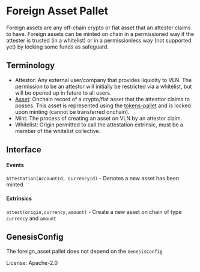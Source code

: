 # Foreign Asset Pallet

Foreign assets are any off-chain crypto or fiat asset that an attester claims to have. Foreign assets can be minted on chain in a permissioned way if the attester is trusted (in a whitelist) or in a permissionless way (not supported yet) by locking some funds as safeguard.

## Terminology

- Attestor: Any external user/company that provides liquidity to VLN. The permission to be an attestor will initially be restricted via a whitelist, but will be opened up in future to all users.
- [Asset](../../primitives/README.md##Asset): Onchain record of a crypto/fiat asset that the attesttor claims to posses. This asset is represented using the [tokens-pallet](https://github.com/stanly-johnson/open-runtime-module-library/tree/master/tokens) and is locked upon minting (cannot be transferred onchain).
- Mint: The process of creating an asset on VLN by an attestor claim.
- Whitelist: Origin permitted to call the attestation extrinsic, must be a member of the whitelist collective.

## Interface

#### Events

`Attestation(AccountId, CurrencyId)` - Denotes a new asset has been minted

#### Extrinsics

`attest(origin,currency,amount)` - Create a new asset on chain of type `currency` and `amount`



## GenesisConfig

The foreign_asset pallet does not depend on the `GenesisConfig`


License: Apache-2.0
